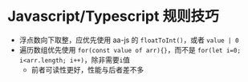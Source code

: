 # Javascript/Typescript 规则技巧

* 浮点数向下取整，应优先使用 aa-js 的 `floatToInt()`，或者 `value | 0`
* 遍历数组优先使用 `for(const value of arr){}`，而不是 `for(let i=0; i<arr.length; i++)`，除非需要`i`值
  * 前者可读性更好，性能与后者差不多